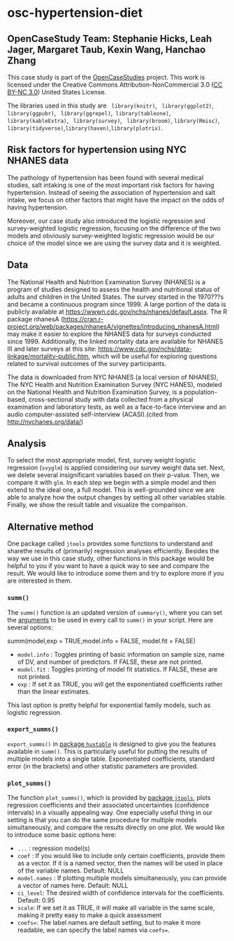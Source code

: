 # osc-hypertension-diet
## OpenCaseStudy Team: Stephanie Hicks, Leah Jager, Margaret Taub, Kexin Wang, Hanchao Zhang


This case study is part of the [OpenCaseStudies](https://opencasestudies.github.io) project. This work is licensed under the Creative Commons Attribution-NonCommercial 3.0 ([CC BY-NC 3.0](https://creativecommons.org/licenses/by-nc/3.0/us/)) United States License.

The libraries used in this study are ` library(knitr)`, ` library(ggplot2)`, ` library(ggpubr)`, ` library(ggrepel)`,` library(tableone)`, ` library(kableExtra)`, ` library(survey)`, ` library(broom)`, `library(Rmisc)`, `library(tidyverse)`,`library(haven)`,`library(plotrix)`.


## Risk factors for hypertension using NYC NHANES data


The pathology of hypertension has been found with several medical studies, salt intaking is one of the most important risk factors for having hypertension. Instead of seeing the association of hypertension and salt intake, we focus on other factors that might have the impact on the odds of having hypertension.

Moreover, our case study also introduced the logistic regression and survey-weighted logistic regression, focusing on the difference of the two models and obviously survey-weighted logistic regression would be our choice of the model since we are using the survey data and it is weighted.




## Data


The National Health and Nutrition Examination Survey (NHANES) is a program of studies designed to assess the health and nutritional status of adults and children in the United States. The survey started in the 1970???s and became a continuous program since 1999. A large portion of the data is publicly available at https://wwwn.cdc.gov/nchs/nhanes/default.aspx. The R package nhanesA (https://cran.r-project.org/web/packages/nhanesA/vignettes/Introducing_nhanesA.html) may make it easier to explore the NHANES data for surveys conducted since 1999. Additionally, the linked mortality data are available for NHANES III and later surveys at this site: https://www.cdc.gov/nchs/data-linkage/mortality-public.htm, which will be useful for exploring questions related to survival outcomes of the survey participants.

The data is downloaded from NYC NHANES (a local version of NHANES), The NYC Health and Nutrition Examination Survey (NYC HANES), modeled on the National Health and Nutrition Examination Survey, is a population-based, cross-sectional study with data collected from a physical examination and laboratory tests, as well as a face-to-face interview and an audio computer-assisted self-interview (ACASI).(cited from http://nychanes.org/data/)

## Analysis


To select the most appropriate model, first, survey weight logistic regression (`svyglm`) is applied considering our survey weight data set. Next, we delete several insignificant variables based on their p-value. Then, we compare it with `glm`. In each step we begin with a simple model and then extend to the ideal one, a full model. This is well-grounded since we are able to analyze how the output changes by setting all other variables stable. Finally, we show the result table and visualize the comparison. 


## Alternative method

One package called `jtools` provides some functions to understand and sharethe results of (primarily) regression analyses efficiently. Besides the way we use in this case study, other functions in this package would be helpful to you if you want to have a quick way to see and compare the result. We would like to introduce some them and try to explore more if you are interested in them.

### `summ()`


The `summ()` function is an updated version of `summary()`, where 
you can set the 
[arguments](https://www.rdocumentation.org/packages/jtools/versions/2.0.0/topics/set_summ_defaults) 
to be used in every call to `summ()` 
in your script. Here are several options:

summ(model,exp = TRUE,model.info = FALSE, model.fit = FALSE)

* `model.info` : Toggles printing of basic information on sample size, name of DV, and number of predictors. If FALSE, these are not printed.
* `model.fit` : Toggles printing of model fit statistics. If FALSE, these are not printed.
* `exp` : If set it as TRUE, you will get the exponentiated coefficients rather than the linear estimates. 

This last option is pretty helpful for exponential family 
models, such as logistic regression.

### `export_summs()`

`export_summs()` in [package `huxtable`](https://cran.r-project.org/web/packages/huxtable/index.html) 
is designed to give 
you the features available in `summ()`. This is particularly
useful for putting the results of multiple models into a 
single table. Exponentiated coefficients, standard error 
(in the brackets) and other statistic parameters are provided.

### `plot_summs()`

The function `plot_summs()`, which is provided by [package 
`jtools`](https://cran.r-project.org/web/packages/jtools/index.html), 
plots regression coefficients and their associated
uncertainties (confidence intervals) in a visually appealing
way. One especially useful thing in our setting is that you 
can do the same procedure for multiple models simultaneously, 
and compare the results directly on one plot. We would like 
to introduce some basic options here:

* `...` : regression model(s)
* `coef` : If you would like to include only certain coefficients, provide them as a vector. If it is a named vector, then the names will be used in place of the variable names. Default: NULL
* `model.names` : If plotting multiple models simultaneously, you can provide a vector of names here. Default: NULL
* `ci_level`: The desired width of confidence intervals for the coefficients. Default: 0.95
* `scale`: If we set it as TRUE, it will make all variable in the same scale, making it pretty easy to make a quick assessment
* `coefs=`: The label names are default setting, but to make it more readable,
we can specify the label names via `coefs=`.






